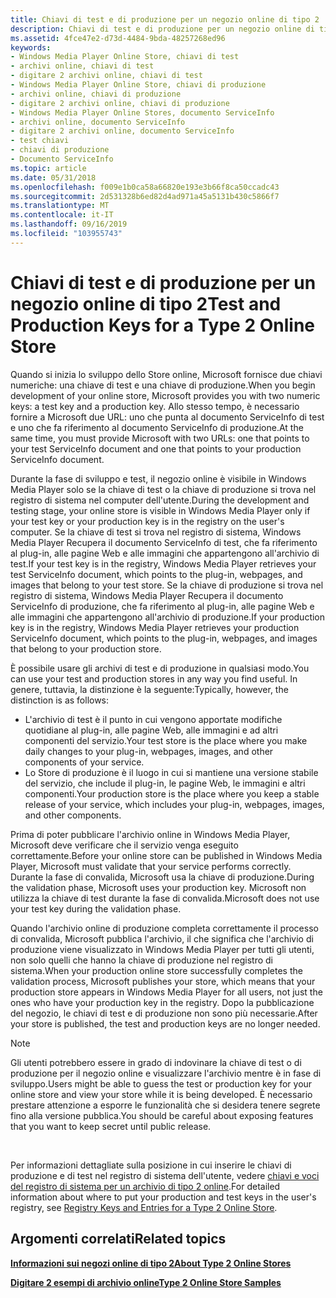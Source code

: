 ```yaml
---
title: Chiavi di test e di produzione per un negozio online di tipo 2
description: Chiavi di test e di produzione per un negozio online di tipo 2
ms.assetid: 4fce47e2-d73d-4484-9bda-48257268ed96
keywords:
- Windows Media Player Online Store, chiavi di test
- archivi online, chiavi di test
- digitare 2 archivi online, chiavi di test
- Windows Media Player Online Store, chiavi di produzione
- archivi online, chiavi di produzione
- digitare 2 archivi online, chiavi di produzione
- Windows Media Player Online Stores, documento ServiceInfo
- archivi online, documento ServiceInfo
- digitare 2 archivi online, documento ServiceInfo
- test chiavi
- chiavi di produzione
- Documento ServiceInfo
ms.topic: article
ms.date: 05/31/2018
ms.openlocfilehash: f009e1b0ca58a66820e193e3b66f8ca50ccadc43
ms.sourcegitcommit: 2d531328b6ed82d4ad971a45a5131b430c5866f7
ms.translationtype: MT
ms.contentlocale: it-IT
ms.lasthandoff: 09/16/2019
ms.locfileid: "103955743"
---
```

# <a name="test-and-production-keys-for-a-type-2-online-store"></a><span data-ttu-id="864b8-115">Chiavi di test e di produzione per un negozio online di tipo 2</span><span class="sxs-lookup"><span data-stu-id="864b8-115">Test and Production Keys for a Type 2 Online Store</span></span>

<span data-ttu-id="864b8-116">Quando si inizia lo sviluppo dello Store online, Microsoft fornisce due chiavi numeriche: una chiave di test e una chiave di produzione.</span><span class="sxs-lookup"><span data-stu-id="864b8-116">When you begin development of your online store, Microsoft provides you with two numeric keys: a test key and a production key.</span></span> <span data-ttu-id="864b8-117">Allo stesso tempo, è necessario fornire a Microsoft due URL: uno che punta al documento ServiceInfo di test e uno che fa riferimento al documento ServiceInfo di produzione.</span><span class="sxs-lookup"><span data-stu-id="864b8-117">At the same time, you must provide Microsoft with two URLs: one that points to your test ServiceInfo document and one that points to your production ServiceInfo document.</span></span>

<span data-ttu-id="864b8-118">Durante la fase di sviluppo e test, il negozio online è visibile in Windows Media Player solo se la chiave di test o la chiave di produzione si trova nel registro di sistema nel computer dell'utente.</span><span class="sxs-lookup"><span data-stu-id="864b8-118">During the development and testing stage, your online store is visible in Windows Media Player only if your test key or your production key is in the registry on the user's computer.</span></span> <span data-ttu-id="864b8-119">Se la chiave di test si trova nel registro di sistema, Windows Media Player Recupera il documento ServiceInfo di test, che fa riferimento al plug-in, alle pagine Web e alle immagini che appartengono all'archivio di test.</span><span class="sxs-lookup"><span data-stu-id="864b8-119">If your test key is in the registry, Windows Media Player retrieves your test ServiceInfo document, which points to the plug-in, webpages, and images that belong to your test store.</span></span> <span data-ttu-id="864b8-120">Se la chiave di produzione si trova nel registro di sistema, Windows Media Player Recupera il documento ServiceInfo di produzione, che fa riferimento al plug-in, alle pagine Web e alle immagini che appartengono all'archivio di produzione.</span><span class="sxs-lookup"><span data-stu-id="864b8-120">If your production key is in the registry, Windows Media Player retrieves your production ServiceInfo document, which points to the plug-in, webpages, and images that belong to your production store.</span></span>

<span data-ttu-id="864b8-121">È possibile usare gli archivi di test e di produzione in qualsiasi modo.</span><span class="sxs-lookup"><span data-stu-id="864b8-121">You can use your test and production stores in any way you find useful.</span></span> <span data-ttu-id="864b8-122">In genere, tuttavia, la distinzione è la seguente:</span><span class="sxs-lookup"><span data-stu-id="864b8-122">Typically, however, the distinction is as follows:</span></span>

-   <span data-ttu-id="864b8-123">L'archivio di test è il punto in cui vengono apportate modifiche quotidiane al plug-in, alle pagine Web, alle immagini e ad altri componenti del servizio.</span><span class="sxs-lookup"><span data-stu-id="864b8-123">Your test store is the place where you make daily changes to your plug-in, webpages, images, and other components of your service.</span></span>
-   <span data-ttu-id="864b8-124">Lo Store di produzione è il luogo in cui si mantiene una versione stabile del servizio, che include il plug-in, le pagine Web, le immagini e altri componenti.</span><span class="sxs-lookup"><span data-stu-id="864b8-124">Your production store is the place where you keep a stable release of your service, which includes your plug-in, webpages, images, and other components.</span></span>

<span data-ttu-id="864b8-125">Prima di poter pubblicare l'archivio online in Windows Media Player, Microsoft deve verificare che il servizio venga eseguito correttamente.</span><span class="sxs-lookup"><span data-stu-id="864b8-125">Before your online store can be published in Windows Media Player, Microsoft must validate that your service performs correctly.</span></span> <span data-ttu-id="864b8-126">Durante la fase di convalida, Microsoft usa la chiave di produzione.</span><span class="sxs-lookup"><span data-stu-id="864b8-126">During the validation phase, Microsoft uses your production key.</span></span> <span data-ttu-id="864b8-127">Microsoft non utilizza la chiave di test durante la fase di convalida.</span><span class="sxs-lookup"><span data-stu-id="864b8-127">Microsoft does not use your test key during the validation phase.</span></span>

<span data-ttu-id="864b8-128">Quando l'archivio online di produzione completa correttamente il processo di convalida, Microsoft pubblica l'archivio, il che significa che l'archivio di produzione viene visualizzato in Windows Media Player per tutti gli utenti, non solo quelli che hanno la chiave di produzione nel registro di sistema.</span><span class="sxs-lookup"><span data-stu-id="864b8-128">When your production online store successfully completes the validation process, Microsoft publishes your store, which means that your production store appears in Windows Media Player for all users, not just the ones who have your production key in the registry.</span></span> <span data-ttu-id="864b8-129">Dopo la pubblicazione del negozio, le chiavi di test e di produzione non sono più necessarie.</span><span class="sxs-lookup"><span data-stu-id="864b8-129">After your store is published, the test and production keys are no longer needed.</span></span>

> [!Note]  
> <span data-ttu-id="864b8-130">Gli utenti potrebbero essere in grado di indovinare la chiave di test o di produzione per il negozio online e visualizzare l'archivio mentre è in fase di sviluppo.</span><span class="sxs-lookup"><span data-stu-id="864b8-130">Users might be able to guess the test or production key for your online store and view your store while it is being developed.</span></span> <span data-ttu-id="864b8-131">È necessario prestare attenzione a esporre le funzionalità che si desidera tenere segrete fino alla versione pubblica.</span><span class="sxs-lookup"><span data-stu-id="864b8-131">You should be careful about exposing features that you want to keep secret until public release.</span></span>

 

<span data-ttu-id="864b8-132">Per informazioni dettagliate sulla posizione in cui inserire le chiavi di produzione e di test nel registro di sistema dell'utente, vedere [chiavi e voci del registro di sistema per un archivio di tipo 2 online](registry-keys-and-entries-for-a-type-2-online-store.md).</span><span class="sxs-lookup"><span data-stu-id="864b8-132">For detailed information about where to put your production and test keys in the user's registry, see [Registry Keys and Entries for a Type 2 Online Store](registry-keys-and-entries-for-a-type-2-online-store.md).</span></span>

## <a name="related-topics"></a><span data-ttu-id="864b8-133">Argomenti correlati</span><span class="sxs-lookup"><span data-stu-id="864b8-133">Related topics</span></span>

<dl> <dt>

[<span data-ttu-id="864b8-134">**Informazioni sui negozi online di tipo 2**</span><span class="sxs-lookup"><span data-stu-id="864b8-134">**About Type 2 Online Stores**</span></span>](about-type-2-online-stores.md)
</dt> <dt>

[<span data-ttu-id="864b8-135">**Digitare 2 esempi di archivio online**</span><span class="sxs-lookup"><span data-stu-id="864b8-135">**Type 2 Online Store Samples**</span></span>](type-2-online-store-samples.md)
</dt> </dl>

 

 




